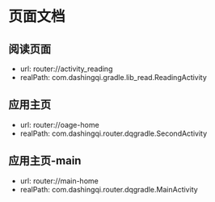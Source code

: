 # 页面文档 

## 阅读页面 
- url: router://activity_reading 
- realPath: com.dashingqi.gradle.lib_read.ReadingActivity 

## 应用主页 
- url: router://oage-home 
- realPath: com.dashingqi.router.dqgradle.SecondActivity 

## 应用主页-main 
- url: router://main-home 
- realPath: com.dashingqi.router.dqgradle.MainActivity 

